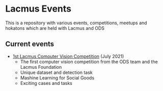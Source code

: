 # Lacmus Events

This is a repository with various events, competitions, meetups and hokatons which are held with Lacmus and ODS

## Current events

- [1st Lacmus Comouter Vision Competition](cv-competition-1/readme.md) (July 2021)
  - The first computer vision competition from the ODS team and the Lacmus Foundation
  - Unique dataset and detection task
  - Mashine Learning for Social Goods
  - Exciting cases and tasks